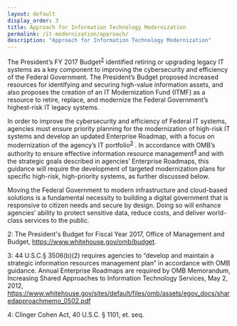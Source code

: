 ```yaml
---
layout: default
display_order: 3
title: Approach for Information Technology Modernization
permalink: /it-modernization/approach/
description: "Approach for Information Technology Modernization"
---
```


The President’s FY 2017 Budget<sup>[2](#myfootnote2)</sup> identified retiring or upgrading legacy IT systems as a key component to improving the cybersecurity and efficiency of the Federal Government.  The President’s Budget proposed increased resources for identifying and securing high-value information assets, and also proposes the creation of an IT Modernization Fund (ITMF) as a resource to retire, replace, and modernize the Federal Government’s highest-risk IT legacy systems.  

In order to improve the cybersecurity and efficiency of Federal IT systems, agencies must ensure priority planning for the modernization of high-risk IT systems and develop an updated Enterprise Roadmap, with a focus on modernization of the agency’s IT portfolio<sup>[3](#myfootnote3)</sup> .   In accordance with OMB’s authority to ensure effective information resource management<sup>[4](#myfootnote4)</sup>  and with the strategic goals described in agencies’ Enterprise Roadmaps, this guidance will require the development of targeted modernization plans for specific high-risk, high-priority systems, as further discussed below.

Moving the Federal Government to modern infrastructure and cloud-based solutions is a fundamental necessity to building a digital government that is responsive to citizen needs and secure by design.  Doing so will enhance agencies’ ability to protect sensitive data, reduce costs, and deliver world-class services to the public. 

<a name="myfootnote2">2</a>: The President's Budget for Fiscal Year 2017, Office of Management and Budget, https://www.whitehouse.gov/omb/budget. 

<a name="myfootnote3">3</a>:  44 U.S.C.§ 3506(b)(2) requires agencies to “develop and maintain a strategic information resources management plan” in accordance with OMB guidance. Annual Enterprise Roadmaps are required by OMB Memorandum, Increasing Shared Approaches to Information Technology Services, May 2, 2012, https://www.whitehouse.gov/sites/default/files/omb/assets/egov_docs/sharedapproachmemo_0502.pdf

<a name="myfootnote4">4</a>: Clinger Cohen Act, 40 U.S.C. § 1101, et. seq.


